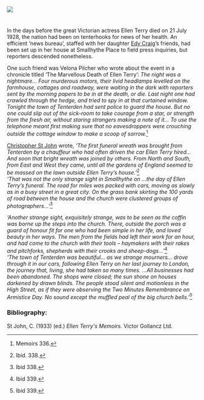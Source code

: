 <html><head></head><body><a href="https://dev.visual-essays.app"><img src="https://dev-visual-essays.netlify.app/images/ve-button.png"/></a> 
<param author="Carla Danella" banner="https://upload.wikimedia.org/wikipedia/commons/0/02/Small_Hythe_Place_-_geograph.org.uk_-_171263.jpg" layout="vtl" title="Ellen Terry’s funeral, 24 July 1928" ve-config=""/>

<param aliases="Tenterden" eid="Q614560" ve-entity=""/>
<param aliases="SmallHythe" eid="Q3486845" ve-entity=""/>
<param aliases="Smallhythe Place" eid="Q7543679" ve-entity=""/>

#

In the days before the great Victorian actress Ellen Terry died on 21 July 1928, the nation had been on tenterhooks for news of her health. An efficient ‘news bureau’, staffed with her daughter [Edy Craig](/20c/20c-craig-biography)’s friends, had been set up in her house at Smallhythe Place to field press inquiries, but reporters descended nonetheless. 
<param manifest="https://iiif.juncture-digital.org/wc:Hayman_Seleg_Mendelssohn%2C_Ellen_Terry_1886.jpg/manifest.json" ve-image-v2/>
<param center="Q7543679" ve-map="" zoom="15"/>

One such friend was Velona Pilcher who wrote about the event in a chronicle titled ‘The Marvellous Death of Ellen Terry’:
_The night was a nightmare… Four murderous motors, their livid headlamps levelled on the farmhouse, cottages and roadway, were waiting in the dark with reporters sent by the morning papers to be in at the death, or die. Last night one had crawled through the hedge, and tried to spy in at that curtained window. Tonight the town of Tenterden had sent police to guard the house. But no one could slip out of the sick-room to take courage from a star, or strength from the fresh air, without staring strangers making a note of it… To use the telephone meant first making sure that no eavesdroppers were crouching outside the cottage window to make a scoop of sorrow._[^ref1] 
<param manifest="https://iiif.juncture-digital.org/wc:The_Woolpack_Hotel%2C_Tenterden_-_geograph.org.uk_-_2123859.jpg/manifest.json" ve-image-v2/>
<param center="Q614560" ve-map="" zoom="15"/>

[Christopher St John](20c/20c-st-john-biography) wrote, _‘The first funeral wreath was brought from Tenterden by a chauffeur who had often driven the car Ellen Terry hired… And soon that bright wreath was joined by others. From North and South, from East and West they came, until all the gardens of England seemed to be massed on the lawn outside Ellen Terry’s house.’_[^ref2]    
_‘That was not the only strange sight in Smallhythe on …the day of Ellen Terry’s funeral. The road for miles was packed with cars, moving as slowly as in a busy street in a great city. On the grass bank skirting the 100 yards of road between the house and the church were clustered groups of photographers…’_[^ref3] 
<param center="Q614560" ve-map="" zoom="15"/>
<param center="Q3486845" ve-map="" zoom="15"/>

_‘Another strange sight, exquisitely strange, was to be seen as the coffin was borne up the steps into the church. There, outside the porch was a guard of honour fit for one who had been simple in her life, and loved beauty in her ways. The men from the fields had left their work for an hour, and had come to the church with their tools – haymakers with their rakes and pitchforks, shepherds with their crooks and sheep-dogs…’_[^ref4]    
_‘The town of Tenterden was beautiful… as we strange mourners… drove through it in our cars, following Ellen Terry on her last journey to London, the journey that, living, she had taken so many times. …All businesses had been abandoned. The shops were closed; the sun shone on houses darkened by drawn blinds. The people stood silent and motionless in the High Street, as if they were observing the Two Minutes Remembrance on Armistice Day. No sound except the muffled peal of the big church bells.’_[^ref5] 
<param center="Q614560" primary="" ve-map="" zoom="15"/>

[^ref1]: Memoirs 336.  
[^ref2]: Ibid. 338.  
[^ref3]: Ibid 338.  
[^ref4]: Ibid 339.  
[^ref5]: Ibid 339.  


### Bibliography:

St John, C. (1933) (ed.) _Ellen Terry's Memoirs._ Victor Gollancz Ltd.
</body></html>